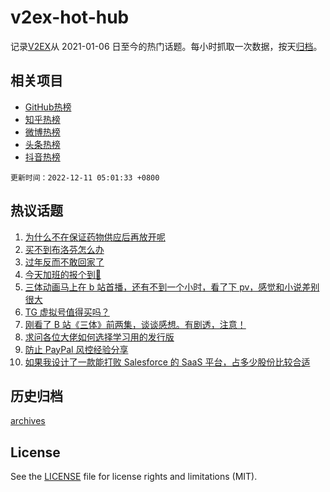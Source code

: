 # v2ex-hot-hub

 记录[V2EX](https://www.v2ex.com/)从 2021-01-06 日至今的热门话题。每小时抓取一次数据，按天[归档](archives)。
 
 ## 相关项目

- [GitHub热榜](https://github.com/lonnyzhang423/github-hot-hub)
- [知乎热榜](https://github.com/lonnyzhang423/zhihu-hot-hub)
- [微博热榜](https://github.com/lonnyzhang423/weibo-hot-hub)
- [头条热榜](https://github.com/lonnyzhang423/toutiao-hot-hub)
- [抖音热榜](https://github.com/lonnyzhang423/douyin-hot-hub)


 `更新时间：2022-12-11 05:01:33 +0800`

## 热议话题

1. [为什么不在保证药物供应后再放开呢](https://www.v2ex.com/t/901531)
1. [买不到布洛芬怎么办](https://www.v2ex.com/t/901507)
1. [过年反而不敢回家了](https://www.v2ex.com/t/901483)
1. [今天加班的报个到🙋‍](https://www.v2ex.com/t/901489)
1. [三体动画马上在 b 站首播，还有不到一个小时，看了下 pv，感觉和小说差别很大](https://www.v2ex.com/t/901482)
1. [TG 虚拟号值得买吗？](https://www.v2ex.com/t/901581)
1. [刚看了 B 站《三体》前两集，谈谈感想。有剧透，注意！](https://www.v2ex.com/t/901528)
1. [求问各位大佬如何选择学习用的发行版](https://www.v2ex.com/t/901479)
1. [防止 PayPal 风控经验分享](https://www.v2ex.com/t/901493)
1. [如果我设计了一款能打败 Salesforce 的 SaaS 平台，占多少股份比较合适](https://www.v2ex.com/t/901529)

## 历史归档

[archives](archives)

## License

See the [LICENSE](LICENSE) file for license rights and limitations (MIT).
